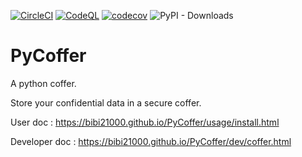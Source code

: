 [![CircleCI](https://dl.circleci.com/status-badge/img/gh/bibi21000/PyCoffer/tree/main.svg?style=svg)](https://dl.circleci.com/status-badge/redirect/gh/bibi21000/PyCoffer/tree/main)
[![CodeQL](https://github.com/bibi21000/PyCoffer/actions/workflows/codeql.yml/badge.svg)](https://github.com/bibi21000/PyCoffer/actions/workflows/codeql.yml)
[![codecov](https://codecov.io/gh/bibi21000/PyCoffer/graph/badge.svg?token=4124GIOJAK)](https://codecov.io/gh/bibi21000/PyCoffer)
![PyPI - Downloads](https://img.shields.io/pypi/dm/pycoffer)

# PyCoffer

A python coffer.

Store your confidential data in a secure coffer.

User doc : https://bibi21000.github.io/PyCoffer/usage/install.html

Developer doc : https://bibi21000.github.io/PyCoffer/dev/coffer.html

